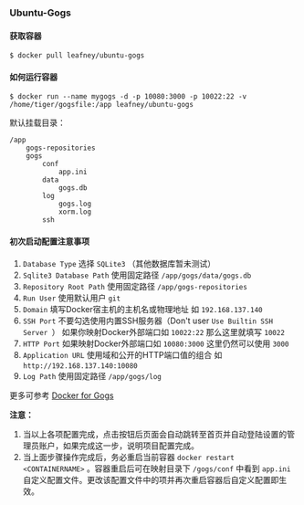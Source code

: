 ### Ubuntu-Gogs


#### 获取容器

```
$ docker pull leafney/ubuntu-gogs
```

#### 如何运行容器

```
$ docker run --name mygogs -d -p 10080:3000 -p 10022:22 -v /home/tiger/gogsfile:/app leafney/ubuntu-gogs
```

默认挂载目录：

```
/app
	gogs-repositories
	gogs
		conf
			app.ini
		data
			gogs.db
		log
			gogs.log
			xorm.log
		ssh
```

#### 初次启动配置注意事项

1. `Database Type` 选择 `SQLite3`  （其他数据库暂未测试）
2. `Sqlite3 Database Path` 使用固定路径 `/app/gogs/data/gogs.db`
3. `Repository Root Path` 使用固定路径 `/app/gogs-repositories`
4. `Run User` 使用默认用户 `git`
5. `Domain` 填写Docker宿主机的主机名或物理地址 如 `192.168.137.140`
6. `SSH Port` 不要勾选使用内置SSH服务器（Don't user `Use Builtin SSH Server
`） 如果你映射Docker外部端口如 `10022:22` 那么这里就填写 `10022`
7. `HTTP Port` 如果映射Docker外部端口如 `10080:3000` 这里仍然可以使用 `3000`
8. `Application URL` 使用域和公开的HTTP端口值的组合 如 `http://192.168.137.140:10080`
9. `Log Path` 使用固定路径 `/app/gogs/log`

更多可参考 [Docker for Gogs](https://github.com/gogits/gogs/blob/master/docker/README.md#settings)


**注意：**

1. 当以上各项配置完成，点击按钮后页面会自动跳转至首页并自动登陆设置的管理员账户，如果完成这一步，说明项目配置完成。
2. 当上面步骤操作完成后，务必重启当前容器 `docker restart <CONTAINERNAME>` 。容器重启后可在映射目录下 `/gogs/conf` 中看到 `app.ini` 自定义配置文件。更改该配置文件中的项并再次重启容器后自定义配置即生效。
